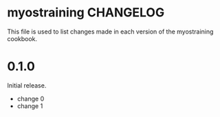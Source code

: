 # myostraining CHANGELOG

This file is used to list changes made in each version of the myostraining cookbook.

# 0.1.0

Initial release.

- change 0
- change 1


